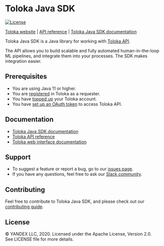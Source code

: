 # Toloka Java SDK

[![License](https://img.shields.io/pypi/l/toloka-kit.svg)](https://github.com/toloka/toloka-kit/blob/master/LICENSE)

[Toloka website](https://toloka.ai/?utm_source=github&utm_medium=site&utm_campaign=tolokajavasdk) |
[API reference](https://toloka.ai/docs/api/?utm_source=github&utm_medium=site&utm_campaign=tolokajavasdk) | [Toloka Java SDK documentation](https://toloka.github.io/toloka-java-sdk/javadoc/?utm_source=github&utm_medium=site&utm_campaign=tolokajavasdk)

Toloka Java SDK is a Java library for working with [Toloka API](https://toloka.ai/docs/api/?utm_source=github&utm_medium=site&utm_campaign=tolokajavasdk).

The API allows you to build scalable and fully automated human-in-the-loop ML pipelines, and integrate them into your processes. The SDK makes integration easier.

Prerequisites
--------------
- You are using Java 11 or higher.
- You are [registered](https://toloka.ai/docs/guide/concepts/access/?utm_source=github&utm_medium=site&utm_campaign=tolokajavasdk) in Toloka as a requester.
- You have [topped up](https://toloka.ai/docs/guide/refill/?utm_source=github&utm_medium=site&utm_campaign=tolokajavasdk) your Toloka account.
- You have [set up an OAuth token](https://toloka.ai/docs/api/access/?utm_source=github&utm_medium=site&utm_campaign=tolokajavasdk) to access Toloka API.

Documentation
--------------
- [Toloka Java SDK documentation](https://toloka.github.io/toloka-java-sdk/javadoc/?utm_source=github&utm_medium=site&utm_campaign=tolokajavasdk)
- [Toloka API reference](https://toloka.ai/docs/api/?utm_source=github&utm_medium=site&utm_campaign=tolokajavasdk)
- [Toloka web interface documentation](https://toloka.ai/docs/guide/overview/?utm_source=github&utm_medium=site&utm_campaign=tolokajavasdk)

Support
--------------
- To suggest a feature or report a bug, go to our [issues page](https://github.com/Toloka/toloka-java-sdk/issues).
- If you have any questions, feel free to ask our [Slack community](https://toloka.ai/community/?utm_source=github&utm_medium=site&utm_campaign=tolokajavasdk).

Contributing
--------------
Feel free to contribute to Toloka Java SDK, and please check out our [contributing guide](https://github.com/Toloka/toloka-java-sdk/blob/master/CONTRIBUTING.md).

License
-------
© YANDEX LLC, 2020. Licensed under the Apache License, Version 2.0. See LICENSE file for more details.
